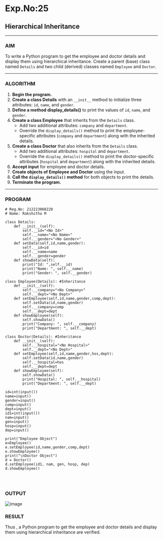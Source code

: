 # Exp.No:25  
## Hierarchical Inheritance

---

### AIM  
To write a Python program to get the employee and doctor details and display them using hierarchical inheritance. Create a parent (base) class named `Details` and two child (derived) classes named `Employee` and `Doctor`.

---

### ALGORITHM

1. **Begin the program.**
2. **Create a class Details** with an `__init__` method to initialize three attributes: `id`, `name`, and `gender`.
3. **Define a method display_details()** to print the values of `id`, `name`, and `gender`.
4. **Create a class Employee** that inherits from the `Details` class. 
   - Add two additional attributes: `company` and `department`.
   - Override the `display_details()` method to print the employee-specific attributes (`company` and `department`) along with the inherited details.
5. **Create a class Doctor** that also inherits from the `Details` class. 
   - Add two additional attributes: `hospital` and `department`.
   - Override the `display_details()` method to print the doctor-specific attributes (`hospital` and `department`) along with the inherited details.
6. **Accept input** for employee and doctor details.
7. **Create objects of Employee and Doctor** using the input.
8. **Call the `display_details()` method** for both objects to print the details.
9. **Terminate the program.**

---

### PROGRAM
```
# Reg.No: 212223060220
# Name: Rakshitha M

class Details:
    def __init__(self):
        self.__id="<No Id>"
        self.__name="<No Name>"
        self.__gender="<No Gender>"
    def setData(self,id,name,gender):
        self.__id=id
        self.__name=name
        self.__gender=gender
    def showData(self):
        print("Id: ",self.__id)
        print("Name: ", self.__name)
        print("Gender: ", self.__gender)

class Employee(Details): #Inheritance
    def __init__(self):
        self.__company="<No Company>"
        self.__dept="<No Dept>"
    def setEmployee(self,id,name,gender,comp,dept):
        self.setData(id,name,gender)
        self.__company=comp
        self.__dept=dept
    def showEmployee(self):
        self.showData()
        print("Company: ", self.__company)
        print("Department: ", self.__dept)

class Doctor(Details): #Inheritance
    def __init__(self):
        self.__hospital="<No Hospital>"
        self.__dept="<No Dept>"
    def setEmployee(self,id,name,gender,hos,dept):
        self.setData(id,name,gender)
        self.__hospital=hos
        self.__dept=dept
    def showEmployee(self):
        self.showData()
        print("Hospital: ", self.__hospital)
        print("Department: ", self.__dept)

id=int(input())
name=input()
gender=input()
comp=input()
dept=input()
id1=int(input())
nam=input()
gen=input()
hosp=input()
dep=input()

print("Employee Object")
e=Employee()
e.setEmployee(id,name,gender,comp,dept)
e.showEmployee()
print("\nDoctor Object")
d = Doctor()
d.setEmployee(id1, nam, gen, hosp, dep)
d.showEmployee()




```

### OUTPUT 
![image](https://github.com/user-attachments/assets/a49fa1ad-6234-45cc-ad7a-6f36a2ac6a12)



### RESULT
Thus , a Python program to get the employee and doctor details and display them using hierarchical inheritance are verified.
